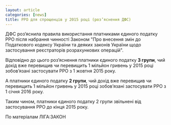 ```yaml
---
layout: article
categories: [news]
title: РРО для спрощенців у 2015 році (роз’яснення ДФС)
---
```

ДФС роз’яснила правила використання платниками єдиного податку РРО після набрання чинності Законом 
"Про внесення змін до Податкового кодексу України та деяких законів України щодо застосування 
реєстраторів розрахункових операцій".

Відповідно до цього роз’яснення платники єдиного податку **3 групи**, чий дохід вже перевищив чи перевищить 1 мільйон гривень у 
2015 році 
зобов’язані застосувати РРО з 1 жовтня 2015 року.

А платники єдиного податку **2 групи**, чий дохід вже перевищив чи перевищить  1 мільйон гривень у 2015 році 
зобов’язані застосувати РРО з 1 січня 2016 року.

Таким чином, платники єдиного податку 2 групи звільнені від застосування РРО до кінця 2015 року.

По матеріалам ЛІГА:ЗАКОН

